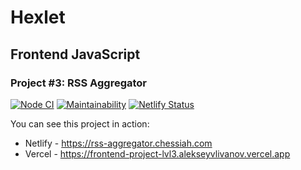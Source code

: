 # Hexlet

## Frontend JavaScript

### Project #3: RSS Aggregator

[![Node CI](https://github.com/alekseyvlivanov/frontend-project-lvl3/workflows/Node%20CI/badge.svg)](https://github.com/alekseyvlivanov/frontend-project-lvl3/actions)
[![Maintainability](https://api.codeclimate.com/v1/badges/09ff447222b3b4242daa/maintainability)](https://codeclimate.com/github/alekseyvlivanov/frontend-project-lvl3/maintainability)
[![Netlify Status](https://api.netlify.com/api/v1/badges/c376cd8b-0c2a-4d1a-9eed-aeeb3d9f1b25/deploy-status)](https://app.netlify.com/sites/rss-aggregator-chessiah/deploys)

You can see this project in action:

- Netlify - <https://rss-aggregator.chessiah.com>
- Vercel - <https://frontend-project-lvl3.alekseyvlivanov.vercel.app>

